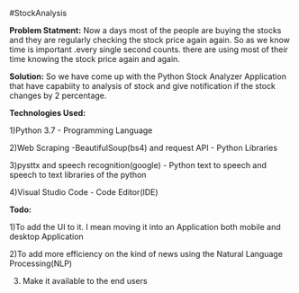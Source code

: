 #StockAnalysis

**Problem Statment:**
Now a days most of the people are buying the stocks and they are regularly checking the stock price  again again. 
                  So as we know time is important .every single second counts. there are using most of their time knowing the stock price again  and again. 

**Solution:** 
So we have come up with the Python Stock Analyzer Application that have  capabiity to analysis of stock and 
          give notification if the stock changes by 2 percentage. 
          
**Technologies Used:**

1)Python 3.7 - Programming Language 

2)Web Scraping -BeautifulSoup(bs4) and request API - Python Libraries 

3)pysttx and speech recognition(google) - Python text to speech and speech to text libraries of the python 

4)Visual Studio Code - Code Editor(IDE)

**Todo:**

1)To add the UI to it. I mean moving it into an Application both mobile and desktop Application 

2)To add more efficiency on the kind of news using the Natural Language Processing(NLP) 

3) Make it available to the end users
